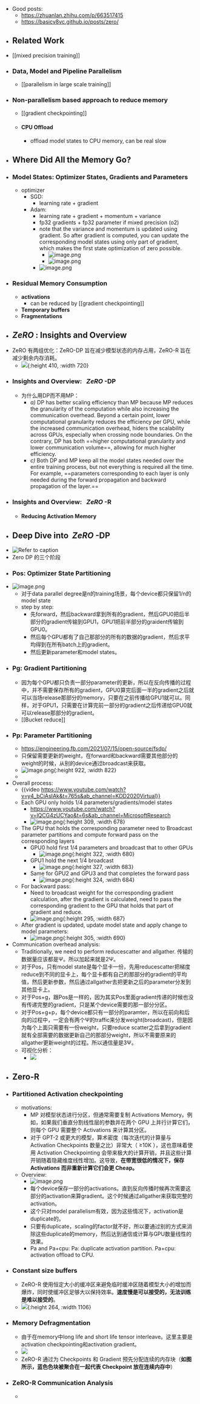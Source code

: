 - Good posts:
	- https://zhuanlan.zhihu.com/p/663517415
	- https://basicv8vc.github.io/posts/zero/
- ## Related Work
- [[mixed precision training]]
- ### Data, Model and Pipeline Parallelism
	- [[parallelism in large scale training]]
- ### Non-parallelism based approach to reduce memory
	- [[gradient checkpointing]]
	- #### CPU Offload
		- offload model states to CPU memory, can be real slow
- ## Where Did All the Memory Go?
- ### Model States: Optimizer States, Gradients and Parameters
	- optimizer
		- SGD:
			- learning rate + gradient
		- Adam:
			- learning rate + gradient + momentum + variance
			- fp32 gradients + fp32 parameter if mixed precision (o2)
			- note that the variance and momentum is updated using gradient. So after gradient is computed, you can update the corresponding model states using only part of gradient, which makes the first state optimization of zero possible.
				- ![image.png](../assets/image_1704533694219_0.png)
				- ![image.png](../assets/image_1704611029407_0.png)
			- ![image.png](../assets/image_1704533492465_0.png)
- ### Residual Memory Consumption
	- **activations**
		- can be reduced by [[gradient checkpointing]]
	- **Temporary buffers**
	- **Fragmentations**
- ## *ZeRO* : Insights and Overview
- ZeRO 有两组优化：ZeRO-DP 旨在减少模型状态的内存占用，ZeRO-R 旨在减少剩余内存消耗。
	- ![](https://pic2.zhimg.com/80/v2-0d063b91a649eadcec4f750a8dd2e649_720w.webp){:height 410, :width 720}
- ### Insights and Overview:   *ZeRO* -DP
	- 为什么用DP而不用MP：
		- *a)* DP has better scaling efficiency than MP because MP reduces the granularity of the computation while also increasing the communication overhead. Beyond a certain point, lower computational granularity reduces the efficiency per GPU, while the increased communication overhead, hiders the scalability across GPUs, especially when crossing node boundaries. On the contrary, DP has both ==higher computational granularity and lower communication volume==, allowing for much higher efficiency.
		- *c)* Both DP and MP keep all the model states needed over the entire training process, but not everything is required all the time. For example, ==parameters corresponding to each layer is only needed during the forward propagation and backward propagation of the layer.==
- ### Insights and Overview:   *ZeRO* -R
	- #### Reducing Activation Memory
- ## Deep Dive into  *ZeRO* -DP
- ![Refer to caption](https://ar5iv.labs.arxiv.org/html/1910.02054/assets/x1.png)
- Zero DP 的三个阶段
- ### Pos: Optimizer State Partitioning
- ![image.png](../assets/image_1704610558527_0.png)
	- 对于data parallel degree是n的training场景，每个device都只保留1/n的model state
	- step by step:
		- 先forward，然后backward拿到所有的gradient，然后GPU0把后半部分的gradient传输到GPU1，GPU1把前半部分的graident传输到GPU0。
		- 然后每个GPU都有了自己那部分的所有的数据的gradient，然后求平均得到在所有batch上的gradient。
		- 然后更新parameter和model states。
- ### Pg: Gradient Partitioning
	- 因为每个GPU都只负责一部分parameter的更新，所以在反向传播的过程中，并不需要保存所有的gradient，GPU0算完后面一半的gradient之后就可以当场release那部分的memory，只要在之前传播给GPU1就可以。同样，对于GPU1，只需要在计算完前一部分的gradient之后传递给GPU0就可以release那部分的gradient。
	- [[Bucket reduce]]
- ### Pp: Parameter Partitioning
	- https://engineering.fb.com/2021/07/15/open-source/fsdp/
	- 只保留需要更新的weight，在forward和backward需要其他部分的weight的时候，从别的device通过broadcast来获取。
	- ![image.png](../assets/image_1704778667123_0.png){:height 922, :width 822}
	-
- Overall process:
	- {{video https://www.youtube.com/watch?v=y4_bCiAsIAk&t=765s&ab_channel=KDD2020Virtual}}
	- Each GPU only holds 1/4 parameters/gradients/model states
		- https://www.youtube.com/watch?v=lQCG4zUCYao&t=6s&ab_channel=MicrosoftResearch
		- ![image.png](../assets/image_1704614894569_0.png){:height 309, :width 678}
	- The GPU that holds the corresponding parameter need to Broadcast parameter partitions and compute forward pass on the corresponding layers
		- GPU0 hold first 1/4 parameters and broadcast that to other GPUs
			- ![image.png](../assets/image_1704614972451_0.png){:height 322, :width 680}
		- GPU1 hold the next 1/4 broadcast
			- ![image.png](../assets/image_1704615107281_0.png){:height 327, :width 683}
		- Same for GPU2 and GPU3 and that completes the forward pass
			- ![image.png](../assets/image_1704615153919_0.png){:height 324, :width 684}
	- For backward pass:
		- Need to broadcast weight for the corresponding gradient calculation, after the gradient is calculated, need to pass the corresponding gradient to the GPU that holds that part of gradient and reduce.
		- ![image.png](../assets/image_1704615231549_0.png){:height 295, :width 687}
	- After gradient is updated, update model state and apply change to model parameters:
		- ![image.png](../assets/image_1704615373991_0.png){:height 305, :width 690}
- Communication overhead analysis:
	- Traditionally, we need to perform reducescatter and allgather. 传输的数据量应该都是Ψ。所以加起来就是2Ψ。
	- 对于Pos，只有model state是每个显卡一份，先用reducescatter把梯度reduce到不同的显卡上，每个显卡都有自己的那部分的gradient的平均值，然后更新参数，然后通过allgather去把更新之后的parameter分发到其他显卡上。
	- 对于Pos+g，跟Pos是一样的，因为其实Pos里面gradient传递的时候也没有传递完整的gradient，只是某个device需要的那一部分分区。
	- 对于Pos+g+p，每个device都只有一部分的paramter，所以在前向和后向的过程中，一定会有两个Ψ的traffic来分发weight(broadcast)，但是因为每个上面只需要有一份weight，只要reduce scatter之后拿到gradient就有全部需要的数据更新自己的那部分weight，所以不需要原来的allgather更新weight的过程。所以通信量是3Ψ。
	- 可视化分析：
		- ![](https://pic4.zhimg.com/v2-df97525caceba321da847c9f9221f297_r.jpg)
- ## Zero-R
- ### Partitioned Activation checkpointing
	- motivations:
		- MP 对模型状态进行分区，但通常需要复制 Activations Memory。例如，如果我们垂直分割线性层的参数并在两个 GPU 上并行计算它们，则每个 GPU 需要整个 Activations 来计算其分区。
		- 对于 GPT-2 或更大的模型，算术密度（每次迭代的计算量与 Activation Checkpoints 数量之比）非常大（ ≥10K ），这也意味着使用 Activation Checkpointing 会带来极大的计算开销，并且这些计算开销随着隐藏维度线性增加。这导致，**在带宽很低的情况下，保存 Activations 而非重新计算它们会更 Cheap。**
	- Overview:
		- ![image.png](../assets/image_1704619716418_0.png)
		- 每个device保存一部分的activations。直到反向传播时候再次需要这部分的activation来算gradient。这个时候通过allgather来获取完整的activation。
		- 这个只对model parallelism有效，因为这些情况下，activation是duplicate的。
		- 只要有duplicate，scaling的factor就不好，所以要通过别的方式来消除这些duplicate的memory，然后达到通信或计算与GPU数量线性的效果。
		- Pa and Pa+cpu: Pa: duplicate activation partition. Pa+cpu: activation offload to CPU.
- ### Constant size buffers
	- ZeRO-R 使用恒定大小的缓冲区来避免临时缓冲区随着模型大小的增加而爆炸，同时使缓冲区足够大以保持效率。**速度慢是可以接受的，无法训练是难以接受的**。
	- ![](https://pic1.zhimg.com/v2-942d345adb7aafc749de6d053e3f2118_r.jpg){:height 264, :width 1106}
- ### Memory Defragmentation
	- 由于在memory中long life and short life tensor interleave。这里主要是activation checkpointing和activation gradient。
	- ![](https://pic3.zhimg.com/v2-68a954e2c87ea2004f88cd1afa597a32_r.jpg)
	- ZeRO-R 通过为 Checkpoints 和 Gradient 预先分配连续的内存块（**如图所示，蓝色色块被聚合在一起代表 Checkpoint 放在连续内存中**）
- ### ZeRO-R Communication Analysis
	-
